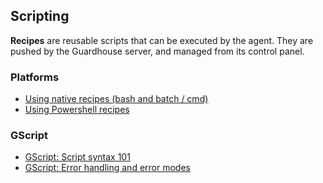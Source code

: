 ## Scripting

**Recipes** are reusable scripts that can be executed by the agent. They are pushed by the Guardhouse server, and managed from its control panel.

### Platforms

* [Using native recipes (bash and batch / cmd)](scripting/using-native-bash-cmd-recipes.md)
* [Using Powershell recipes](scripting/using-powershell-recipes.md)

### GScript

* [GScript: Script syntax 101](gscript/writing-gscripts-syntax.md)
* [GScript: Error handling and error modes](gscript/gscript-error-handling.md)